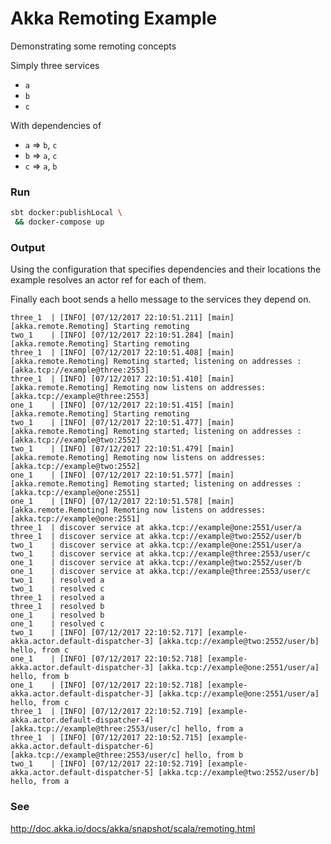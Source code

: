 Akka Remoting Example
===

Demonstrating some remoting concepts

Simply three services

- `a`
- `b`
- `c`

With dependencies of

- `a` ⇒ `b`, `c`
- `b` ⇒ `a`, `c`
- `c` ⇒ `a`, `b`

### Run

```bash
sbt docker:publishLocal \
 && docker-compose up
```

### Output

Using the configuration that specifies dependencies and their locations the example resolves an actor ref for each of them.

Finally each boot sends a hello message to the services they depend on.

```plain
three_1  | [INFO] [07/12/2017 22:10:51.211] [main] [akka.remote.Remoting] Starting remoting
two_1    | [INFO] [07/12/2017 22:10:51.284] [main] [akka.remote.Remoting] Starting remoting
three_1  | [INFO] [07/12/2017 22:10:51.408] [main] [akka.remote.Remoting] Remoting started; listening on addresses :[akka.tcp://example@three:2553]
three_1  | [INFO] [07/12/2017 22:10:51.410] [main] [akka.remote.Remoting] Remoting now listens on addresses: [akka.tcp://example@three:2553]
one_1    | [INFO] [07/12/2017 22:10:51.415] [main] [akka.remote.Remoting] Starting remoting
two_1    | [INFO] [07/12/2017 22:10:51.477] [main] [akka.remote.Remoting] Remoting started; listening on addresses :[akka.tcp://example@two:2552]
two_1    | [INFO] [07/12/2017 22:10:51.479] [main] [akka.remote.Remoting] Remoting now listens on addresses: [akka.tcp://example@two:2552]
one_1    | [INFO] [07/12/2017 22:10:51.577] [main] [akka.remote.Remoting] Remoting started; listening on addresses :[akka.tcp://example@one:2551]
one_1    | [INFO] [07/12/2017 22:10:51.578] [main] [akka.remote.Remoting] Remoting now listens on addresses: [akka.tcp://example@one:2551]
three_1  | discover service at akka.tcp://example@one:2551/user/a
three_1  | discover service at akka.tcp://example@two:2552/user/b
two_1    | discover service at akka.tcp://example@one:2551/user/a
two_1    | discover service at akka.tcp://example@three:2553/user/c
one_1    | discover service at akka.tcp://example@two:2552/user/b
one_1    | discover service at akka.tcp://example@three:2553/user/c
two_1    | resolved a
two_1    | resolved c
three_1  | resolved a
three_1  | resolved b
one_1    | resolved b
one_1    | resolved c
two_1    | [INFO] [07/12/2017 22:10:52.717] [example-akka.actor.default-dispatcher-3] [akka.tcp://example@two:2552/user/b] hello, from c
one_1    | [INFO] [07/12/2017 22:10:52.718] [example-akka.actor.default-dispatcher-3] [akka.tcp://example@one:2551/user/a] hello, from b
one_1    | [INFO] [07/12/2017 22:10:52.718] [example-akka.actor.default-dispatcher-3] [akka.tcp://example@one:2551/user/a] hello, from c
three_1  | [INFO] [07/12/2017 22:10:52.719] [example-akka.actor.default-dispatcher-4] [akka.tcp://example@three:2553/user/c] hello, from a
three_1  | [INFO] [07/12/2017 22:10:52.715] [example-akka.actor.default-dispatcher-6] [akka.tcp://example@three:2553/user/c] hello, from b
two_1    | [INFO] [07/12/2017 22:10:52.719] [example-akka.actor.default-dispatcher-5] [akka.tcp://example@two:2552/user/b] hello, from a
```


### See

http://doc.akka.io/docs/akka/snapshot/scala/remoting.html
